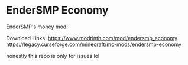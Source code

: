# EnderSMP Economy
EnderSMP's money mod!

Download Links:
https://www.modrinth.com/mod/endersmp_economy
https://legacy.curseforge.com/minecraft/mc-mods/endersmp-economy

honestly this repo is only for issues lol
